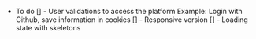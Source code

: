 * To do
  [] - User validations to access the platform
    Example: Login with Github, save information in cookies
  [] - Responsive version
  [] - Loading state with skeletons